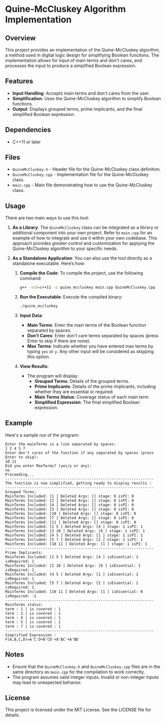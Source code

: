 # Quine-McCluskey Algorithm Implementation

## Overview

This project provides an implementation of the Quine-McCluskey algorithm, a method used in digital logic design for simplifying Boolean functions. The implementation allows for input of main terms and don't cares, and processes the input to produce a simplified Boolean expression.

## Features

- **Input Handling**: Accepts main terms and don't cares from the user.
- **Simplification**: Uses the Quine-McCluskey algorithm to simplify Boolean functions.
- **Output**: Displays grouped terms, prime implicants, and the final simplified Boolean expression.

## Dependencies

- C++11 or later

## Files

- `QuineMcCluskey.h` - Header file for the Quine-McCluskey class definition.
- `QuineMcCluskey.cpp` - Implementation file for the Quine-McCluskey class.
- `main.cpp` - Main file demonstrating how to use the Quine-McCluskey class.

## Usage


There are two main ways to use this tool:

1. **As a Library**: The `QuineMcCluskey` class can be integrated as a library or additional component into your own project. Refer to `main.cpp` for an example of how to integrate and use it within your own codebase. This approach provides greater control and customization for applying the Quine-McCluskey algorithm to your specific needs.

2. **As a Standalone Application**: You can also use the tool directly as a standalone executable. Here’s how:

   1. **Compile the Code**: To compile the project, use the following command:

      ```sh
      g++ -std=c++11 -o quine_mccluskey main.cpp QuineMcCluskey.cpp
      ```
   
   2. **Run the Executable**: Execute the compiled binary:

      ```sh
      ./quine_mccluskey
      ```

   3. **Input Data**:
      - **Main Terms**: Enter the main terms of the Boolean function separated by spaces.
      - **Don't Cares**: Enter don't care terms separated by spaces (press Enter to skip if there are none).
      - **Max Terms**: Indicate whether you have entered max terms by typing `yes` or `y`. Any other input will be considered as skipping this option.

   4. **View Results**:
      - The program will display:
        - **Grouped Terms**: Details of the grouped terms.
        - **Prime Implicants**: Details of the prime implicants, including whether they are essential or required.
        - **Main Terms Status**: Coverage status of each main term.
        - **Simplified Expression**: The final simplified Boolean expression.

## Example

Here's a sample run of the program:

```
Enter the mainTerms in a line separated by spaces:
1 2 4 5 7
Enter don't cares of the function if any separated by spaces (press Enter to skip):
10 11 
Did you enter MaxTerms? (yes/y or any):
no
Proceeding...
-------------------------------------------------------------------
The function is now simplified, getting ready to display results :
-------------------------------------------------------------------
Grouped Terms:
MainTerms Included: [1 ] Deleted Args: [] stage: 0 isPI: 0
MainTerms Included: [2 ] Deleted Args: [] stage: 0 isPI: 0
MainTerms Included: [4 ] Deleted Args: [] stage: 0 isPI: 0
MainTerms Included: [5 ] Deleted Args: [] stage: 0 isPI: 0
MainTerms Included: [10 ] Deleted Args: [] stage: 0 isPI: 0
MainTerms Included: [7 ] Deleted Args: [] stage: 0 isPI: 0
MainTerms Included: [11 ] Deleted Args: [] stage: 0 isPI: 0
MainTerms Included: [1 5 ] Deleted Args: [4 ] stage: 1 isPI: 1
MainTerms Included: [2 10 ] Deleted Args: [8 ] stage: 1 isPI: 1
MainTerms Included: [4 5 ] Deleted Args: [1 ] stage: 1 isPI: 1
MainTerms Included: [5 7 ] Deleted Args: [2 ] stage: 1 isPI: 1
MainTerms Included: [10 11 ] Deleted Args: [1 ] stage: 1 isPI: 1
-------------------------------------------------------------------
Prime Implicants:
MainTerms Included: [1 5 ] Deleted Args: [4 ] isEssential: 1 isRequired: 1
MainTerms Included: [2 10 ] Deleted Args: [8 ] isEssential: 1 isRequired: 1
MainTerms Included: [4 5 ] Deleted Args: [1 ] isEssential: 1 isRequired: 1
MainTerms Included: [5 7 ] Deleted Args: [2 ] isEssential: 1 isRequired: 1
MainTerms Included: [10 11 ] Deleted Args: [1 ] isEssential: 0 isRequired: -1
-------------------------------------------------------------------
MainTerms status:
term : 1 | is covered : 1
term : 2 | is covered : 1
term : 4 | is covered : 1
term : 5 | is covered : 1
term : 7 | is covered : 1
-------------------------------------------------------------------
Simplified Expression :
F(A,B,C,D)=A'C'D+B'CD'+A'BC'+A'BD

```

## Notes

- Ensure that the `QuineMcCluskey.h` and `QuineMcCluskey.cpp` files are in the same directory as `main.cpp` for the compilation to work correctly.
- The program assumes valid integer inputs. Invalid or non-integer inputs may lead to unexpected behavior.

## License

This project is licensed under the MIT License. See the LICENSE file for details.
